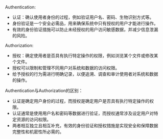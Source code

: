 

Authentication:
- 认证：确认使用者身份的过程，例如验证用户名、密码、生物识别方式等。
- 身份验证是一个安全必需品，用来确保系统中只有授权的用户才能进行操作。
- 有效的身份验证措施可以防止未经授权的用户访问敏感数据，并减少信息泄漏的风险。

Authorization:
- 授权：确定使用者是否具有执行特定操作的权限，例如浏览某个文件或修改某个文件。
- 授权可以限制和管理不同用户对系统和数据的访问权限。
- 给予授权的行为需进行明确记录，以便追溯、调查和审计使用者对系统和数据的操作。

Authentication与Authorization的区别：
- 认证是确定用户身份的过程，而授权是确定用户是否具有执行特定操作的权限。
- 认证通常是使用用户名和密码等数据进行验证，而授权通常涉及设定用户对特定资源的访问权限。
- 两者相互独立且相互补充，有效的身份验证和授权措施是实现安全和保障数据完整性和机密性所必需的。